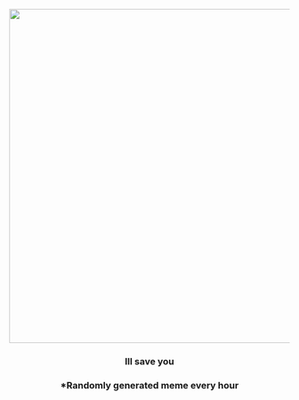 <p align="center">
        <img src="https://i.redd.it/oxtcn8rt4tk81.jpg" width="600" height="600">
        </p>
        <h3 align="center">Ill save you</h3>
        <h3 align="center">*Randomly generated meme every hour</h3>
    